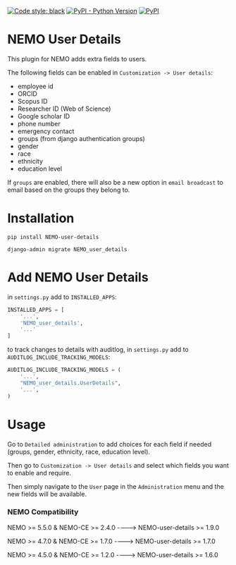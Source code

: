 [![Code style: black](https://img.shields.io/badge/code%20style-black-000000.svg)](https://github.com/psf/black)
[![PyPI - Python Version](https://img.shields.io/pypi/pyversions/NEMO-user-details?label=python)](https://www.python.org/downloads/release/python-3110/)
[![PyPI](https://img.shields.io/pypi/v/nemo-user-details?label=pypi%20version)](https://pypi.org/project/NEMO-User-Details/)

# NEMO User Details

This plugin for NEMO adds extra fields to users.

The following fields can be enabled in `Customization -> User details`:
* employee id
* ORCID
* Scopus ID
* Researcher ID (Web of Science)
* Google scholar ID
* phone number
* emergency contact
* groups (from django authentication groups)
* gender
* race
* ethnicity
* education level

If `groups` are enabled, there will also be a new option in `email broadcast` to email based on the groups they belong to.

# Installation

`pip install NEMO-user-details`

`django-admin migrate NEMO_user_details`

# Add NEMO User Details

in `settings.py` add to `INSTALLED_APPS`:

```python
INSTALLED_APPS = [
    '...',
    'NEMO_user_details',
    '...'
]
```

to track changes to details with auditlog, in `settings.py` add to `AUDITLOG_INCLUDE_TRACKING_MODELS`:
```python
AUDITLOG_INCLUDE_TRACKING_MODELS = (
    '...',
    "NEMO_user_details.UserDetails",
    '...',
)
```

# Usage
Go to `Detailed administration` to add choices for each field if needed (groups, gender, ethnicity, race, education level).

Then go to `Customization -> User details` and select which fields you want to enable and require.

Then simply navigate to the `User` page in the `Administration` menu and the new fields will be available.

### NEMO Compatibility

NEMO >= 5.5.0 & NEMO-CE >= 2.4.0 ----> NEMO-user-details >= 1.9.0

NEMO >= 4.7.0 & NEMO-CE >= 1.7.0 ----> NEMO-user-details >= 1.7.0

NEMO >= 4.5.0 & NEMO-CE >= 1.2.0 ----> NEMO-user-details >= 1.6.0
